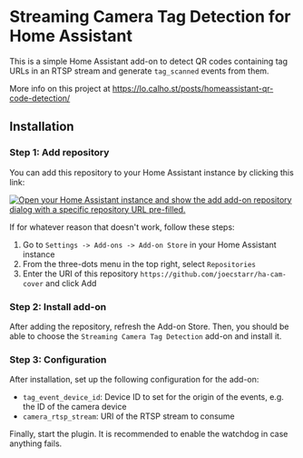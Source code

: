 # Streaming Camera Tag Detection for Home Assistant

This is a simple Home Assistant add-on to detect QR codes containing tag URLs in an RTSP stream and generate `tag_scanned` events from them.

More info on this project at https://lo.calho.st/posts/homeassistant-qr-code-detection/

## Installation

### Step 1: Add repository

You can add this repository to your Home Assistant instance by clicking this link:

[![Open your Home Assistant instance and show the add add-on repository dialog with a specific repository URL pre-filled.](https://my.home-assistant.io/badges/supervisor_add_addon_repository.svg)](https://my.home-assistant.io/redirect/supervisor_add_addon_repository/?repository_url=https%3A%2F%2Fgithub.com%2Fjoecstarr%2Fha-cam-cover)

If for whatever reason that doesn't work, follow these steps:

1. Go to `Settings -> Add-ons -> Add-on Store` in your Home Assistant instance
2. From the three-dots menu in the top right, select `Repositories`
3. Enter the URI of this repository `https://github.com/joecstarr/ha-cam-cover` and click Add

### Step 2: Install add-on

After adding the repository, refresh the Add-on Store. Then, you should be able to choose the `Streaming Camera Tag Detection` add-on and install it.

### Step 3: Configuration

After installation, set up the following configuration for the add-on:

- `tag_event_device_id`: Device ID to set for the origin of the events, e.g. the ID of the camera device
- `camera_rtsp_stream`: URI of the RTSP stream to consume

Finally, start the plugin. It is recommended to enable the watchdog in case anything fails.

